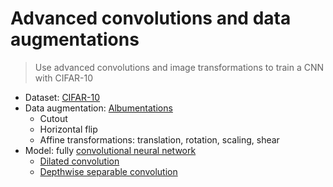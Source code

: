 # Advanced convolutions and data augmentations
> Use advanced convolutions and image transformations to train a CNN with CIFAR-10
- Dataset: [CIFAR-10](https://paperswithcode.com/dataset/cifar-10)
- Data augmentation: [Albumentations](https://albumentations.ai/)
  - Cutout
  - Horizontal flip
  - Affine transformations: translation, rotation, scaling, shear
- Model: fully [convolutional neural network](https://stanford.edu/~shervine/teaching/cs-230/cheatsheet-convolutional-neural-networks)
  - [Dilated convolution](https://github.com/vdumoulin/conv_arithmetic/raw/master/gif/dilation.gif)
  - [Depthwise separable convolution](https://animatedai.github.io/media/depthwise-separable-convolution-animation-3x3-kernel.gif)
